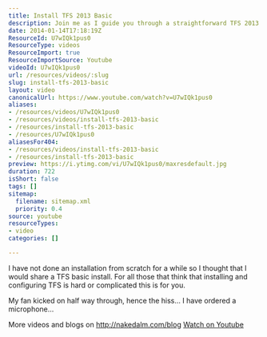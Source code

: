 ```yaml
---
title: Install TFS 2013 Basic
description: Join me as I guide you through a straightforward TFS 2013 installation. Perfect for beginners! Apologies for the fan noise—new mic on the way!
date: 2014-01-14T17:18:19Z
ResourceId: U7wIQk1pus0
ResourceType: videos
ResourceImport: true
ResourceImportSource: Youtube
videoId: U7wIQk1pus0
url: /resources/videos/:slug
slug: install-tfs-2013-basic
layout: video
canonicalUrl: https://www.youtube.com/watch?v=U7wIQk1pus0
aliases:
- /resources/videos/U7wIQk1pus0
- /resources/videos/install-tfs-2013-basic
- /resources/install-tfs-2013-basic
- /resources/U7wIQk1pus0
aliasesFor404:
- /resources/videos/install-tfs-2013-basic
- /resources/install-tfs-2013-basic
preview: https://i.ytimg.com/vi/U7wIQk1pus0/maxresdefault.jpg
duration: 722
isShort: false
tags: []
sitemap:
  filename: sitemap.xml
  priority: 0.4
source: youtube
resourceTypes:
- video
categories: []

---
```

 I have not done an installation from scratch for a while so I thought that I would share a TFS basic install. For all those that think that installing and configuring TFS is hard or complicated this is for you.

My fan kicked on half way through, hence the hiss... I have ordered a microphone...

More videos and blogs on http://nakedalm.com/blog 
 [Watch on Youtube](https://www.youtube.com/watch?v=U7wIQk1pus0)
